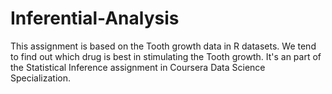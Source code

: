 # Inferential-Analysis
This assignment is based on the Tooth growth data in R datasets. We tend to find out which drug is best in stimulating the Tooth growth. It's an part of the Statistical Inference assignment in Coursera Data Science Specialization.
